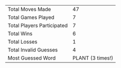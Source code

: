 |              |                |
| ---------------- | ----------------------------- |
| Total Moves Made | 47 |
| Total Games Played | 7 |
| Total Players Participated | 7 |
| Total Wins | 6 |
| Total Losses | 1 |
| Total Invalid Guesses | 4 |
| Most Guessed Word | PLANT (3 times!) |
